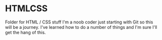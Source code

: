 # HTMLCSS
Folder for HTML / CSS stuff
I'm a noob coder just starting with Git so this will be a journey. I've learned how to do a number of things and I'm sure I'll get the hang of this.
